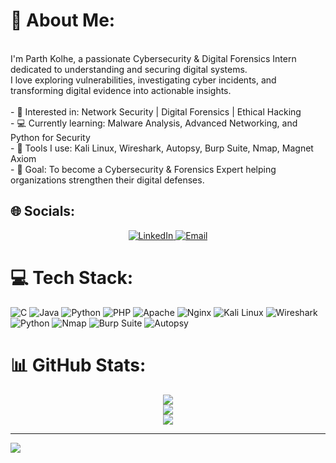 # 💫 About Me:
<br>I'm Parth Kolhe, a passionate Cybersecurity & Digital Forensics Intern dedicated to understanding and securing digital systems.  <br>I love exploring vulnerabilities, investigating cyber incidents, and transforming digital evidence into actionable insights.  <br><br>- 🔐 Interested in: Network Security | Digital Forensics | Ethical Hacking  <br>- 💻 Currently learning: Malware Analysis, Advanced Networking, and Python for Security  <br>- 🧩 Tools I use: Kali Linux, Wireshark, Autopsy, Burp Suite, Nmap, Magnet Axiom  <br>- 🧠 Goal: To become a Cybersecurity & Forensics Expert helping organizations strengthen their digital defenses.  <br>


## 🌐 Socials:

<p align="center">
  <a href="https://linkedin.com/in/parth-kolhe/">
    <img src="https://img.shields.io/badge/LinkedIn-%230077B5.svg?logo=linkedin&logoColor=white" alt="LinkedIn" />
  </a>
  <a href="mailto:parthkolhe77@gmail.com">
    <img src="https://img.shields.io/badge/Email-D14836?logo=gmail&logoColor=white" alt="Email" />
  </a>
</p>
 


# 💻 Tech Stack:
![C](https://img.shields.io/badge/c-%2300599C.svg?style=for-the-badge&logo=c&logoColor=white) ![Java](https://img.shields.io/badge/java-%23ED8B00.svg?style=for-the-badge&logo=openjdk&logoColor=white) ![Python](https://img.shields.io/badge/python-3670A0?style=for-the-badge&logo=python&logoColor=ffdd54) ![PHP](https://img.shields.io/badge/php-%23777BB4.svg?style=for-the-badge&logo=php&logoColor=white) ![Apache](https://img.shields.io/badge/apache-%23D42029.svg?style=for-the-badge&logo=apache&logoColor=white) ![Nginx](https://img.shields.io/badge/nginx-%23009639.svg?style=for-the-badge&logo=nginx&logoColor=white) 
![Kali Linux](https://img.shields.io/badge/Kali_Linux-557C94?style=for-the-badge&logo=kalilinux&logoColor=white)
![Wireshark](https://img.shields.io/badge/Wireshark-1679A7?style=for-the-badge&logo=wireshark&logoColor=white)
![Python](https://img.shields.io/badge/Python-3670A0?style=for-the-badge&logo=python&logoColor=ffdd54)
![Nmap](https://img.shields.io/badge/Nmap-004B87?style=for-the-badge&logo=nmap&logoColor=white)
![Burp Suite](https://img.shields.io/badge/Burp_Suite-F47C00?style=for-the-badge&logo=burpsuite&logoColor=white)
![Autopsy](https://img.shields.io/badge/Autopsy-2C3E50?style=for-the-badge)

# 📊 GitHub Stats:

<p align="center">
  <img src="https://github-readme-stats.vercel.app/api?username=Kolhe-Parth&theme=dark&hide_border=false&include_all_commits=false&count_private=false" /><br/>
  <img src="https://nirzak-streak-stats.vercel.app/?user=Kolhe-Parth&theme=dark&hide_border=false" /><br/>
  <img src="https://github-readme-stats.vercel.app/api/top-langs/?username=Kolhe-Parth&theme=dark&hide_border=false&include_all_commits=false&count_private=false&layout=compact" />
</p>


---
[![](https://visitcount.itsvg.in/api?id=Kolhe-Parth&icon=0&color=0)](https://visitcount.itsvg.in)

